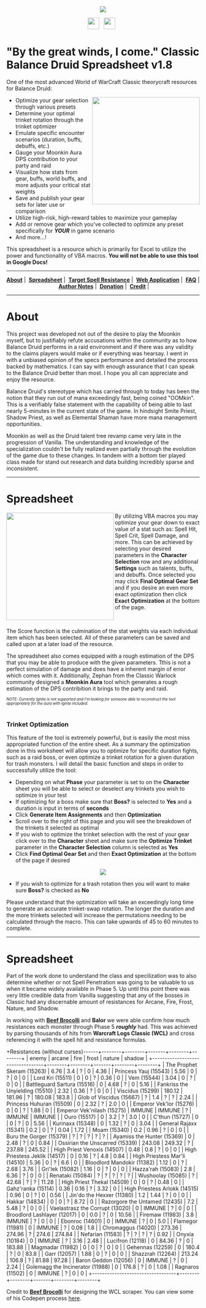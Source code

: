 <p align='center'>
<a href="https://github.com/Keftenk/ClassicBalanceDruid/"><img src="Images/moonkin_banner.png"></a>
</p>

<p align='center'>
<a href="https://kmmiles.gitlab.io/moonkin-calc/"><img height="30" src="Images/moonfireicon.png"></a>&nbsp;&nbsp;
<a href="https://www.paypal.com/paypalme2/keftenk?locale.x=en_US"><img height="30" src="Images/paypalicon.png"></a>&nbsp;&nbsp;
</p>


# "By the great winds, I come." Classic Balance Druid Spreadsheet v1.8

One of the most advanced World of WarCraft Classic theorycraft resources for Balance Druid:

<img align="right" src="Images/moonkin_side.png" height="280">

- Optimize your gear selection through various presets
- Determine your optimal trinket rotation through the trinket optimizer
- Emulate specific encounter scenarios (duration, buffs, debuffs, etc.)
- Gauge your Moonkin Aura DPS contribution to your party and raid
- Visualize how stats from gear, buffs, world buffs, and more adjusts your critical stat weights
- Save and publish your gear sets for later use or comparison
- Utilize high-risk, high-reward tables to maximize your gameplay
- Add or remove gear which you've collected to optimize any preset specifically for <b><i>YOUR</i></b> in game scenario
- And more...!

This spreadsheet is a resource which is primarily for Excel to utilize the power and functionality of VBA macros. <b>You will not be able to use this tool in Google Docs!</b>

  ---
  
<p align='center'>
<a href="#About"><b>About</b></a>&nbsp;|&nbsp;
<a href="#Spreadsheet"><b>Spreadsheet</b></a>&nbsp;|&nbsp;
<a href="#Spell Resistance"><b>Target Spell Resistance</b></a>&nbsp;|&nbsp;
<a href="https://www.paypal.com/paypalme2/keftenk?locale.x=en_US"><b>Web Application</b></a>&nbsp;|&nbsp;
<a href="https://www.paypal.com/paypalme2/keftenk?locale.x=en_US"><b>FAQ</b></a>&nbsp;|&nbsp;
<a href="https://www.paypal.com/paypalme2/keftenk?locale.x=en_US"><b>Author Notes</b></a>&nbsp;|&nbsp;
<a href="https://www.paypal.com/paypalme2/keftenk?locale.x=en_US"><b>Donation</b></a>&nbsp;|&nbsp;
<a href="https://www.paypal.com/paypalme2/keftenk?locale.x=en_US"><b>Credit</b></a>&nbsp;|&nbsp;
</p> 

  ---

# <a href id="#About"></a>About

This project was developed not out of the desire to play the Moonkin myself, but to justifiably refute accusations within the community as to how Balance Druid performs in a raid environment and if there was any validity to the claims players would make or if everything was hearsay. I went in with a unbiased opinion of the specs performance and detailed the process backed by mathematics. I can say with enough assurance that I can speak to the Balance Druid better than most. I hope you all can appreciate and enjoy the resource.

Balance Druid's stereotype which has carried through to today has been the notion that they run out of mana exceedingly fast, being coined "OOMkin". This is a verifiably false statement with the capability of being able to last nearly 5-minutes in the current state of the game. In hindsight Smite Priest, Shadow Priest, as well as Elemental Shaman have more mana management opportunities.

Moonkin as well as the Druid talent tree revamp came very late in the progression of Vanilla. The understanding and knowledge of the specialization couldn't be fully realized even partially through the evolution of the game due to these changes. In tandem with a bottom tier played class made for stand out research and data building incredibly sparse and inconsistent.

  ---

# <a href id="#Spreadsheet"></a>Spreadsheet

<img align="left" src="Images/optimize.png" height="280">

By utilizing VBA macros you may optimize your gear down to exact value of a stat such as: Spell Hit, Spell Crit, Spell Damage, and more. This can be achieved by selecting your desired parameters in the <b>Character Selection</b> row and any additional <b>Settings</b> such as talents, buffs, and debuffs. Once selected you may click <b>Final Optimal Gear Set</b> and if you desire an even more exact optimization then click <b>Exact Optimization</b> at the bottom of the page.

&nbsp;&nbsp;

The Score function is the culmination of the stat weights via each individual item which has been selected. All of these parameters can be saved and called upon at a later load of the resource.

The spreadsheet also comes equipped with a rough estimation of the DPS that you may be able to produce with the given parameters. Tthis is not a perfect simulation of damage and does have a inherent margin of error which comes with it. Additionally, Zephan from the Classic Warlock community designed a <b>Moonkin Aura</b> tool which generates a rough estimation of the DPS contribition it brings to the party and raid.

<sub><sup><i>NOTE: Currently Ignite is not supported and I'm looking for someone able to reconstruct the tool appropriately for the aura with Ignite included.</i></sub></sup>

#

### Trinket Optimization

This feature of the tool is extremely powerful, but is easily the most miss appropriated function of the entire sheet. As a summary the optimization done in this worksheet will allow you to optimize for specific duration fights, such as a raid boss, or even optimize a trinket rotation for a given duration for trash monsters. I will detail the basic function and steps in order to successfully utilize the tool:

- Depending on what <b>Phase</b> your parameter is set to on the <b>Character</b> sheet you will be able to select or deselect any trinkets you wish to optimize in your test
- If optimizing for a boss make sure that <b>Boss?</b> is selected to <b>Yes</b> and a duration is input in terms of <b>seconds</b>
- Click <b>Generate Item Assignments</b> and then <b>Optimization</b>
- Scroll over to the right of this page and you will see the breakdown of the trinkets it selected as optimal
- If you wish to optimize the trinket selection with the rest of your gear click over to the <b>Character</b> sheet and make sure the <b>Optimize Trinket</b> parameter in the <b>Character Selection</b> column is selected as <b>Yes</b>
- Click <b>Find Optimal Gear Set</b> and then <b>Exact Optimization</b> at the bottom of the page if desired

<p align='center'>
<img src="Images/trinket_optimize.png">
</p>

- If you wish to optimize for a trash rotation then you will want to make sure <b>Boss?</b> is checked as <b>No</b>

Please understand that the optimization will take an exceedingly long time to generate an accurate trinket-swap rotation. The longer the duration and the more trinkets selected will increase the permutations needing to be calculated through the macro. This can take upwards of 45 to 60 minutes to complete.

  ---

# <a href id="#Spell Resistance"></a>Spreadsheet

Part of the work done to understand the class and specilization was to also determine whether or not <v>Spell Penetration</b> was going to be valuable to us when it became widely available in Phase 5. Up until this point there was very little credible data from Vanilla suggesting that any of the bosses in Classic had any discernable amount of resistances for Arcane, Fire, Frost, Nature, and Shadow.

In working with <a href="https://github.com/kmmiles"><b>Beef Brocolli</b></a> and <b>Balor</b> we were able confirm how much resistances each monster through Phase 5 <b><i>roughly</i></b> had. This was achieved by parsing thousands of hits from <b>Warcraft Logs Classic (WCL)</b> and cross referencing it with the spell hit and resistance formulas.

+Resistances (without curses)------+--------+--------+-------+--------+--------+
| enemy                            | arcane | fire   | frost | nature | shadow |
+----------------------------------+--------+--------+-------+--------+--------+
| The Prophet Skeram (15263)       | 6.76   | 3.4    | ?     | 0      | 4.36   |
| Princess Yauj (15543)            | 5.56   | 0      | ?     | 0      | 0      |
| Lord Kri (15511)                 | 0      | 0      | ?     | 0.36   | 0      |
| Vem (15544)                      | 3.04   | 0      | ?     | 0      | 0      |
| Battleguard Sartura (15516)      | 0      | 4.68   | ?     | 0      | 5.16   |
| Fankriss the Unyielding (15510)  | 2.32   | 0.36   | ?     | 0      | 0      |
| Viscidus (15299)                 | 180.12 | 181.96 | ?     | 180.08 | 183.8  |
| Glob of Viscidus (15667)         | ?      | 1.4    | ?     | ?      | 2.24   |
| Princess Huhuran (15509)         | 0      | 2.32   | ?     | 2.0    | 0      |
| Emperor Vek'lor (15276)          | 0      | 0      | ?     | 1.88   | 0      |
| Emperor Vek'nilash (15275)       | IMMUNE | IMMUNE | ?     | IMMUNE | IMMUNE |
| Ouro (15517)                     | 0      | 3.2    | ?     | 3.0    | 0      |
| C'thun (15727)                   | 0      | 0      | ?     | 0      | 5.56   |
| Kurinaxx (15348)                 | 0      | 1.32   | ?     | 0      | 3.04   |
| General Rajaxx (15341)           | 0.2    | 0      | ?     | 0.04   | 1.72   |
| Moam (15340)                     | 0.2    | 0.96   | ?     | 0      | 0      |
| Buru the Gorger (15379)          | ?      | ?      | ?     | ?      | ?      |
| Ayamiss the Hunter (15369)       | 0      | 2.48   | ?     | 0      | 0.84   |
| Ossirian the Unscarred (15339)   | 243.08 | 249.32 | ?     | 237.88 | 245.52 |
| High Priest Venoxis (14507)      | 0.48   | 0.8    | ?     | 0      | 0      |
| High Priestess Jeklik (14517)    | 0      | 0.16   | ?     | 4.8    | 0.84   |
| High Priestess Mar'li (14510)    | 5.36   | 0      | ?     | 6.6    | 0      |
| Bloodlord Mandokir (11382)       | 1.12   | 0      | ?     | 2.68   | 3.76   |
| Gri'lek (15082)                  | 1.16   | 0      | ?     | 0      | 0      |
| Hazza'rah (15083)                | 2.8    | 6.36   | ?     | 0      | 0      |
| Renataki (15084)                 | ?      | ?      | ?     | ?      | ?      |
| Wushoolay (15085)                | ?      | 42.68  | ?     | ?      | 11.28  |
| High Priest Thekal (14509)       | 0      | 0      | ?     | 0.48   | 0      |
| Gahz'ranka (15114)               | 0.36   | 0.16   | ?     | 3.32   | 0      |
| High Priestess Arlokk (14515)    | 0.96   | 0      | ?     | 0      | 0.56   |
| Jin'do the Hexxer (11380)        | 1.2    | 1.44   | ?     | 0      | 0      |
| Hakkar (14834)                   | 0      | 0      | ?     | 8.72   | 0      |
| Razorgore the Untamed (12435)    | 7.2    | 5.48   | ?     | 0      | 0      |
| Vaelastrasz the Corrupt (13020)  | 0      | IMMUNE | ?     | 0      | 0      |
| Broodlord Lashlayer (12017)      | 0      | 0.0    | ?     | 0      | 10.56  |
| Firemaw (11983)                  | 3.8    | IMMUNE | ?     | 0      | 0      |
| Ebonroc (14601)                  | 0      | IMMUNE | ?     | 0      | 5.0    |
| Flamegor (11981)                 | 0      | IMMUNE | ?     | 0.08   | 1.8    |
| Chromaggus (14020)               | 273.36 | 274.96 | ?     | 274.6  | 274.84 |
| Nefarian (11583)                 | ?      | ?      | ?     | ?      | 0.92   |
| Onyxia (10184)                   | 0      | IMMUNE | ?     | 3.16   | 2.48   |
| Lucifron (12118)                 | 0      | 84.36  | ?     | 0      | 183.88 |
| Magmadar (11982)                 | 0      | 0      | ?     | 0      | 0      |
| Gehennas (12259)                 | 0      | 180.4  | ?     | 0      | 83.8   |
| Garr (12057)                     | 1.88   | 0      | ?     | 0      | 0      |
| Shazzrah (12264)                 | 213.24 | 106.8  | ?     | 81.88  | 97.28  |
| Baron Geddon (12056)             | 0      | IMMUNE | ?     | 0      | 2.24   |
| Golemagg the Incinerator (11988) | 0      | 176.8  | ?     | 0      | 1.08   |
| Ragnaros (11502)                 | 0      | IMMUNE | ?     | 0      | 0      |
+----------------------------------+--------+--------+-------+--------+--------+

Credit to <a href="https://github.com/kmmiles"><b>Beef Brocolli</b></a> for designing the WCL scraper. You can view some of his Codepen process <a href="https://codepen.io/beef_broccoli/pen/zYqrBxw">here</a>.
